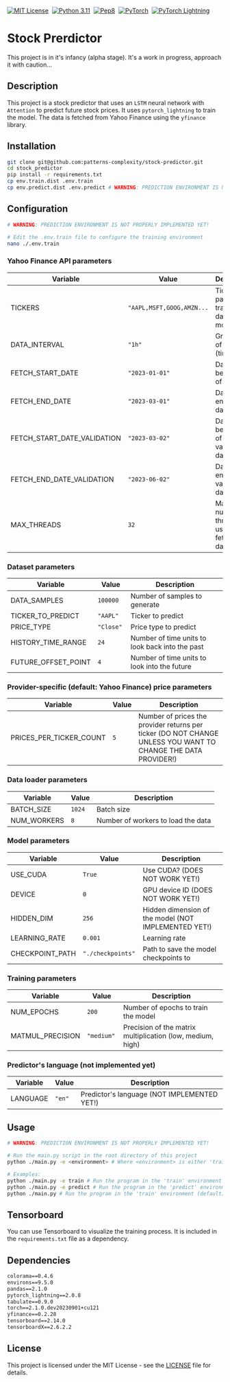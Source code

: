 <div class="content">

<div style="display: flex; justify-content: left; align-items: center; margin-top: 30px;">
  <a href="https://opensource.org/licenses/MIT"><img src="https://img.shields.io/badge/License-MIT-blue.svg" alt="MIT License"></a>
  <span style="margin: 0 4px;"></span>
  <a href="https://www.python.org/downloads/release/python-311/"><img src="https://img.shields.io/badge/Python-3.11-blue.svg" alt="Python 3.11"></a>
  <span style="margin: 0 4px;"></span>
  <a href="https://www.python.org/dev/peps/pep-0008/"><img src="https://img.shields.io/badge/Code%20Style-pep8-green.svg" alt="Pep8"></a>
  <span style="margin: 0 4px;"></span>
  <a href="https://pytorch.org/"><img src="https://img.shields.io/badge/PyTorch-🔥-orange.svg" alt="PyTorch"></a>
  <span style="margin: 0 4px;"></span>
  <a href="https://www.pytorchlightning.ai/"><img src="https://img.shields.io/badge/PyTorch%20Lightning-⚡-red.svg" alt="PyTorch Lightning"></a>
</div>

# Stock Prerdictor

<span class="error-red">This project is in it's infancy (alpha stage). It's a work in progress, approach it with caution</span><span class="error-red">...</span>

## Description
This project is a stock predictor that uses an `LSTM` neural network with `Attention` to predict future stock prices. It uses `pytorch_lightning` to train the model. The data is fetched from Yahoo Finance using the `yfinance` library.

## Installation
```bash
git clone git@github.com:patterns-complexity/stock-predictor.git
cd stock_predictor
pip install -r requirements.txt
cp env.train.dist .env.train
cp env.predict.dist .env.predict # WARNING: PREDICTION ENVIRONMENT IS NOT PROPERLY IMPLEMENTED YET!
```

## Configuration
```bash
# WARNING: PREDICTION ENVIRONMENT IS NOT PROPERLY IMPLEMENTED YET!

# Edit the .env.train file to configure the training environment
nano ./.env.train
```

<!-- ENVIRONMENT VARIABLES -->



### Yahoo Finance API parameters
| Variable | Value | Description |
| --- | --- | --- |
| TICKERS |                 `"AAPL,MSFT,GOOG,AMZN...`                 |  Tickers passed as training data to the model |
| DATA_INTERVAL |                 `"1h" `                 |  Granularity of the data (time unit) |
| FETCH_START_DATE |                 `"2023-01-01" `                 |  Date range beginning of the data |
| FETCH_END_DATE |                 `"2023-03-01" `                 |  Date range end of the data |
| FETCH_START_DATE_VALIDATION |                 `"2023-03-02" `                 |  Date range beginning of the validation data |
| FETCH_END_DATE_VALIDATION |                 `"2023-06-02" `                 |  Date range end of the validation data |
| MAX_THREADS |                 `32 `                 |  Maximum number of threads to use for fetching the data |

### Dataset parameters
| Variable | Value | Description |
| --- | --- | --- |
| DATA_SAMPLES |                 `100000 `                 |  Number of samples to generate |
| TICKER_TO_PREDICT |                 `"AAPL" `                 |  Ticker to predict |
| PRICE_TYPE |                 `"Close" `                 |  Price type to predict |
| HISTORY_TIME_RANGE |                 `24 `                 |  Number of time units to look back into the past |
| FUTURE_OFFSET_POINT |                 `4 `                 |  Number of time units to look into the future |

### Provider-specific (default: Yahoo Finance) price parameters
| Variable | Value | Description |
| --- | --- | --- |
| PRICES_PER_TICKER_COUNT |                 `5 `                 |  Number of prices the provider returns per ticker (DO NOT CHANGE UNLESS YOU WANT TO CHANGE THE DATA PROVIDER!) |

### Data loader parameters
| Variable | Value | Description |
| --- | --- | --- |
| BATCH_SIZE |                 `1024 `                 |  Batch size |
| NUM_WORKERS |                 `8 `                 |  Number of workers to load the data |

### Model parameters
| Variable | Value | Description |
| --- | --- | --- |
| USE_CUDA |                 `True `                 |  Use CUDA? (DOES NOT WORK YET!) |
| DEVICE |                 `0 `                 |  GPU device ID (DOES NOT WORK YET!) |
| HIDDEN_DIM |                 `256 `                 |  Hidden dimension of the model (NOT IMPLEMENTED YET!) |
| LEARNING_RATE |                 `0.001 `                 |  Learning rate |
| CHECKPOINT_PATH |                 `"./checkpoints" `                 |  Path to save the model checkpoints to |

### Training parameters
| Variable | Value | Description |
| --- | --- | --- |
| NUM_EPOCHS |                 `200 `                 |  Number of epochs to train the model |
| MATMUL_PRECISION |                 `"medium" `                 |  Precision of the matrix multiplication (low, medium, high) |

### Predictor's language (not implemented yet)
| Variable | Value | Description |
| --- | --- | --- |
| LANGUAGE |                 `"en" `                 |  Predictor's language (NOT IMPLEMENTED YET!) |

<!-- /ENVIRONMENT VARIABLES -->


## Usage
```bash
# WARNING: PREDICTION ENVIRONMENT IS NOT PROPERLY IMPLEMENTED YET!

# Run the main.py script in the root directory of this project
python ./main.py -e <environment> # Where <environment> is either 'train' or 'predict'

# Examples:
python ./main.py -e train # Run the program in the 'train' environment when you want to train the model.
python ./main.py -e predict # Run the program in the 'predict' environment when you want the model to make predictions.
python ./main.py # Run the program in the 'train' environment (default)
```

## Tensorboard
You can use Tensorboard to visualize the training process. It is included in the `requirements.txt` file as a dependency.

## Dependencies
```markdown
colorama==0.4.6
environs==9.5.0
pandas==2.1.0
pytorch_lightning==2.0.8
tabulate==0.9.0
torch==2.1.0.dev20230901+cu121
yfinance==0.2.28
tensorboard==2.14.0
tensorboardX==2.6.2.2
```

## License
This project is licensed under the MIT License - see the [LICENSE](https://opensource.org/licenses/MIT) file for details.

</div>
